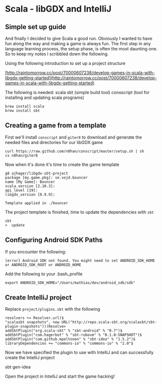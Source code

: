 # Scala - libGDX and IntelliJ
## Simple set up guide

And finally I decided to give Scala a good run. Obviously I wanted to have fun along the way and making a game is always fun. The first step in any language learning process, the setup phase, is often the most daunting one.
So to keep my notes I scribbled down the following.

Using the following introduction to set up a project structure

[http://raintomorrow.cc/post/70000607238/develop-games-in-scala-with-libgdx-getting-started](http://raintomorrow.cc/post/70000607238/develop-games-in-scala-with-libgdx-getting-started)


The following is needed:
scala
sbt (simple build tool)
consscript (tool for installing and updating scala programs)

    brew install scala
    brew install sbt

## Creating a game from a template
First we'll install ``conscript`` and ``giter8`` to download and generate the needed files and directories for our libGDX game

    curl https://raw.github.com/n8han/conscript/master/setup.sh | sh
    cs n8han/giter8


Now when it's done it's time to create the game template

    g8 ajhager/libgdx-sbt-project
    package [my.game.pkg]: se.vojd.bouncer
    name [My Game]: Bouncer
    scala_version [2.10.3]:
    api_level [19]:
    libgdx_version [0.9.9]:

    Template applied in ./bouncer

The project template is finished, time to update the dependencies with ``sbt``

    sbt 
    >  update


## Configuring Android SDK Paths
If you encounter the following:

    [error] Android SDK not found. You might need to set ANDROID_SDK_HOME or ANDROID_SDK_ROOT or ANDROID_HOME

Add the following to your .bash_profile

    export ANDROID_SDK_HOME="/Users/mathias/dev/android_sdk/sdk"

## Create IntelliJ project
Replace ``project/plugins.sbt`` with the following

    resolvers += Resolver.url($
    "scalasbt snapshots", new URL("http://repo.scala-sbt.org/scalasbt/sbt-plugin-snapshots"))(Resolve>
    addSbtPlugin("org.scala-sbt" % "sbt-android" % "0.7")$
    addSbtPlugin("com.hagerbot" % "sbt-robovm" % "0.1.0-SNAPSHOT")$
    addSbtPlugin("com.github.mpeltonen" % "sbt-idea" % "1.5.2")$
    libraryDependencies += "commons-io" % "commons-io" % "2.0"$

Now we have specified the plugin to use with IntelliJ and can successfully create the IntelliJ project

   sbt gen-idea


Open the project in IntelliJ and start the game hacking!



